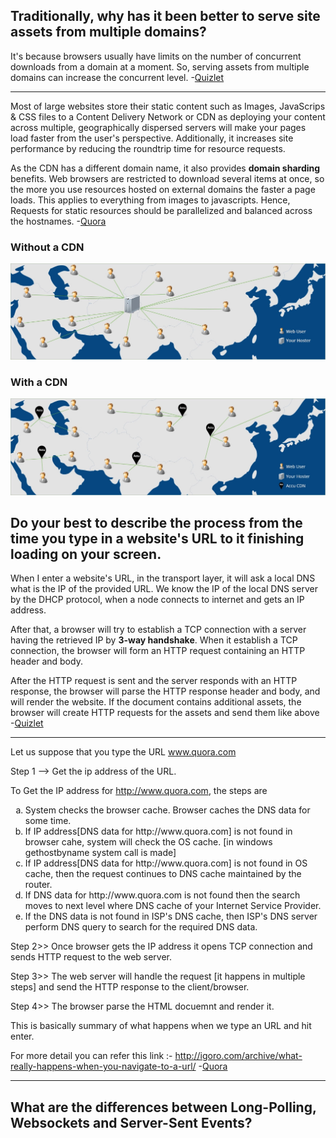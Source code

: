 ## Traditionally, why has it been better to serve site assets from multiple domains?

It's because browsers usually have limits on the number of concurrent downloads from a domain at a moment. So, serving assets from multiple domains can increase the concurrent level.  -[Quizlet](https://quizlet.com/fr/175329230/web-developer-interview-questions-network-flash-cards/)

----------
Most of large websites store their static content such as Images, JavaScrips & CSS files to a Content Delivery Network or CDN as deploying your content across multiple, geographically dispersed servers will make your pages load faster from the user's perspective. Additionally, it increases site performance by reducing the roundtrip time for resource requests.

As the CDN has a different domain name, it also provides **domain sharding** benefits. Web browsers are restricted to download several items at once, so the more you use resources hosted on external domains the faster a page loads. This applies to everything from images to javascripts. Hence, Requests for static resources should be parallelized and balanced across the hostnames. -[Quora](https://qr.ae/pGMOQC)

### Without a CDN
![without a cdn](https://github.com/mcodemax/Frontend_QnA/blob/main/images/without-a-cdn.webp?raw=true)

### With a CDN
![with a cdn](https://github.com/mcodemax/Frontend_QnA/blob/main/images/with-a-cdn.webp?raw=true)

## Do your best to describe the process from the time you type in a website's URL to it finishing loading on your screen.

When I enter a website's URL, in the transport layer, it will ask a local DNS what is the IP of the provided URL. We know the IP of the local DNS server by the DHCP protocol, when a node connects to internet and gets an IP address.

After that, a browser will try to establish a TCP connection with a server having the retrieved IP by **3-way handshake**. When it establish a TCP connection, the browser will form an HTTP request containing an HTTP header and body.

After the HTTP request is sent and the server responds with an HTTP response, the browser will parse the HTTP response header and body, and will render the website. If the document contains additional assets, the browser will create HTTP requests for the assets and send them like above -[Quizlet](https://quizlet.com/fr/175329230/web-developer-interview-questions-network-flash-cards/)

----------

Let us suppose that you type the URL www.quora.com

Step 1 --> Get the ip address of the URL.

To Get the IP address for http://www.quora.com, the steps are
<ol type="a">
<li> System checks the browser cache. Browser caches the DNS data for some time.</li>
<li> If IP address[DNS data for http://www.quora.com] is not found in browser cahe, system will check the OS cache. [in windows gethostbyname system call is made]</li>
<li> If IP address[DNS data for http://www.quora.com] is not found in OS cache, then the request continues to DNS cache maintained by the router.</li>
<li> If DNS data for http://www.quora.com is not found then the search moves to next level where DNS cache of your Internet Service Provider.</li>
<li> If the DNS data is not found in ISP's DNS cache, then ISP's DNS server perform DNS query to search for the required DNS data.</li>
</ol>

Step 2>> Once browser gets the IP address it opens TCP connection and sends HTTP request to the web server.

Step 3>> The web server will handle the request [it happens in multiple steps] and send the HTTP response to the client/browser.

Step 4>> The browser parse the HTML docuemnt and render it.


This is basically summary of what happens when we type an URL and hit enter.

For more detail you can refer this link :-
http://igoro.com/archive/what-really-happens-when-you-navigate-to-a-url/    -[Quora](https://quora.com/What-really-happens-when-you-navigate-to-a-URL)

----------

## What are the differences between Long-Polling, Websockets and Server-Sent Events?



